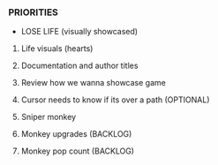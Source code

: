 ### PRIORITIES
- LOSE LIFE (visually showcased)
1. Life visuals (hearts)

2. Documentation and author titles 
3. Review how we wanna showcase game

2. Cursor needs to know if its over a path (OPTIONAL)
7. Sniper monkey

5. Monkey upgrades (BACKLOG)
6. Monkey pop count (BACKLOG)
